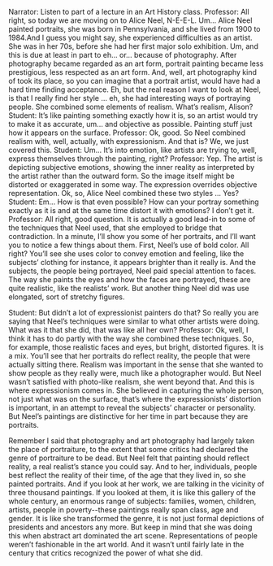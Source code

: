 Narrator: Listen to part of a lecture in an Art History class.
Professor: All right, so today we are moving on to Alice Neel, N-E-E-L. Um... Alice Neel painted portraits, she was born in Pennsylvania, and she lived from 1900 to 1984.And I guess you might say, she experienced difficulties as an artist. She was in her 70s, before she had her first major solo exhibition. Um, and this is due at least in part to eh... or... because of photography. After photography became regarded as an art form, portrait painting became less prestigious, less respected as an art form. And, well, art photography kind of took its place, so you can imagine that a portrait artist, would have had a hard time finding acceptance. Eh, but the real reason I want to look at Neel, is that I really find her style ... eh, she had interesting ways of portraying people. She combined some elements of realism. What’s realism, Alison?
Student: It’s like painting something exactly how it is, so an artist would try to make it as accurate, um... and objective as possible. Painting stuff just how it appears on the surface.
Professor: Ok, good. So Neel combined realism with, well, actually, with expressionism. And that is? We, we just covered this.
Student: Um... It’s into emotion, like artists are trying to, well, express themselves through the painting, right?
Professor: Yep. The artist is depicting subjective emotions, showing the inner reality as interpreted by the artist rather than the outward form. So the image itself might be distorted or exaggerated in some way. The expression overrides objective representation. Ok, so, Alice Neel combined these two styles ... Yes?
Student: Em... How is that even possible? How can your portray something exactly as it is and at the same time distort it with emotions? I don’t get it.
Professor: All right, good question. It is actually a good lead-in to some of the techniques that Neel used, that she employed to bridge that contradiction. In a minute, I’ll show you some of her portraits, and I’ll want you to notice a few things about them. First, Neel’s use of bold color. All right? You’ll see she uses color to convey emotion and feeling, like the subjects’ clothing for instance, it appears brighter than it really is. And the subjects, the people being portrayed, Neel paid special attention to faces. The way she paints the eyes and how the faces are portrayed, these are quite realistic, like the realists’ work. But another thing Neel did was use elongated, sort of stretchy figures.

Student: But didn’t a lot of expressionist painters do that? So really you are saying that Neel’s techniques were similar to what other artists were doing. What was it that she did, that was like all her own?
Professor: Ok, well, I think it has to do partly with the way she combined these techniques. So, for example, those realistic faces and eyes, but bright, distorted figures. It is a mix. You’ll see that her portraits do reflect reality, the people that were actually sitting there. Realism was important in the sense that she wanted to show people as they really were, much like a photographer would. But Neel wasn’t satisfied with photo-like realism, she went beyond that. And this is where expressionism comes in. She believed in capturing the whole person, not just what was on the surface, that’s where the expressionists’ distortion is important, in an attempt to reveal the subjects’ character or personality. But Neel’s paintings are distinctive for her time in part because they are portraits. 

Remember I said that photography and art photography had largely taken the place of portraiture, to the extent that some critics had declared the genre of portraiture to be dead. But Neel felt that painting should reflect reality, a real realist’s stance you could say. And to her, individuals, people best reflect the reality of their time, of the age that they lived in, so she painted portraits. And if you look at her work, we are talking in the vicinity of three thousand paintings.
If you looked at them, it is like this gallery of the whole century, an enormous range of subjects: families, women, children, artists, people in poverty--these paintings really span class, age and gender. It is like she transformed the genre, it is not just formal depictions of presidents and ancestors any more. But keep in mind that she was doing this when abstract art dominated the art scene. Representations of people weren’t fashionable in the art world. And it wasn’t until fairly late in the century that critics recognized the power of what she did.